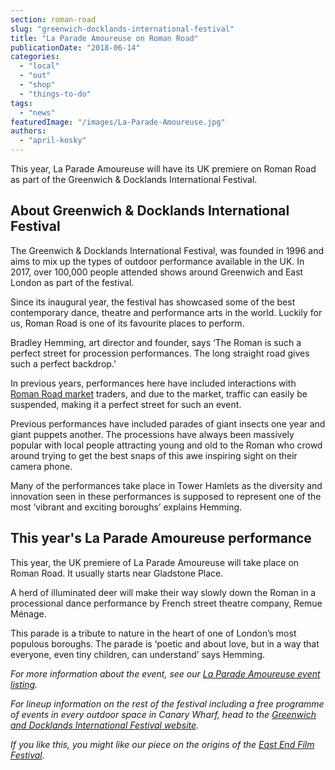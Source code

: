```yaml
---
section: roman-road
slug: "greenwich-docklands-international-festival"
title: "La Parade Amoureuse on Roman Road"
publicationDate: "2018-06-14"
categories: 
  - "local"
  - "out"
  - "shop"
  - "things-to-do"
tags: 
  - "news"
featuredImage: "/images/La-Parade-Amoureuse.jpg"
authors: 
  - "april-kosky"
---
```


This year, La Parade Amoureuse will have its UK premiere on Roman Road as part of the Greenwich & Docklands International Festival.

## About Greenwich & Docklands International Festival

The Greenwich & Docklands International Festival, was founded in 1996 and aims to mix up the types of outdoor performance available in the UK. In 2017, over 100,000 people attended shows around Greenwich and East London as part of the festival.

Since its inaugural year, the festival has showcased some of the best contemporary dance, theatre and performance arts in the world. Luckily for us, Roman Road is one of its favourite places to perform.

Bradley Hemming, art director and founder, says ‘The Roman is such a perfect street for procession performances. The long straight road gives such a perfect backdrop.’

In previous years, performances here have included interactions with [Roman Road market](https://romanroadlondon.com/market-archive-old-images-60s-70s-80s-90s/) traders, and due to the market, traffic can easily be suspended, making it a perfect street for such an event.

Previous performances have included parades of giant insects one year and giant puppets another. The processions have always been massively popular with local people attracting young and old to the Roman who crowd around trying to get the best snaps of this awe inspiring sight on their camera phone.

Many of the performances take place in Tower Hamlets as the diversity and innovation seen in these performances is supposed to represent one of the most ‘vibrant and exciting boroughs’ explains Hemming.

## This year's La Parade Amoureuse performance

This year, the UK premiere of La Parade Amoureuse will take place on Roman Road. It usually starts near Gladstone Place.

A herd of illuminated deer will make their way slowly down the Roman in a processional dance performance by French street theatre company, Remue Ménage.

This parade is a tribute to nature in the heart of one of London’s most populous boroughs. The parade is ‘poetic and about love, but in a way that everyone, even tiny children, can understand’ says Hemming.

_For more information about the event, see our [La Parade Amoureuse event listing](https://romanroadlondon.com/event/la-parade-amoureuse-roman-road/)._

_For lineup information on the rest of the festival including a free programme of events in every outdoor space in Canary Wharf, head to the [Greenwich and Docklands International Festival website](https://festival.org/gdif-2018/whats-on/)._

_If you like this, you might like our piece on the origins of the [East End Film Festival](https://romanroadlondon.com/east-end-film-festival-genesis/)._

